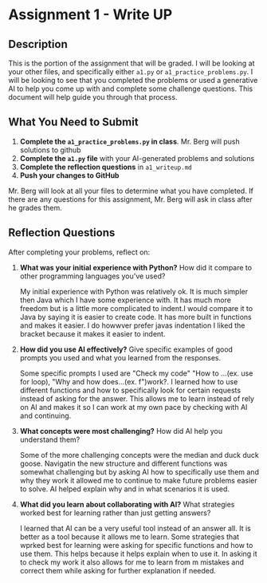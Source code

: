 # Assignment 1 - Write UP

## Description
This is the portion of the assignment that will be graded.  I will be looking at your other files, and specifically either `a1.py` or `a1_practice_problems.py`.  I will be looking to see that you completed the problems or used a generative AI to help you come up with and complete some challenge questions.  This document will help guide you through that process.

## What You Need to Submit
1. **Complete the `a1_practice_problems.py` in class**.  Mr. Berg will push solutions to github
2. **Complete the `a1.py` file** with your AI-generated problems and solutions
3. **Complete the reflection questions** in `a1_writeup.md`
4. **Push your changes to GitHub**

Mr. Berg will look at all your files to determine what you have completed.  If there are any questions for this assignment, Mr. Berg will ask in class after he grades them.


## Reflection Questions

After completing your problems, reflect on:

1. **What was your initial experience with Python?** How did it compare to other programming languages you've used?

    My initial experience with Python was relatively ok. It is much simpler then Java which I have some experience with. It has much more freedom but is a little more complicated to indent.I would compare it to Java by saying it is easier to create code. It has more built in functions and makes it easier. I do howwver prefer javas indentation I liked the bracket because it makes it easier to indent.

2. **How did you use AI effectively?** Give specific examples of good prompts you used and what you learned from the responses.

    Some specific prompts I used are "Check my code" "How to ...(ex. use for loop), "Why and how does...(ex. f")work?. I learned how to use different functions and how to specifically look for certain requests instead of asking for the answer. This allows me to learn instead of rely on AI and makes it so I can work at my own pace by checking with AI and continuing.

3. **What concepts were most challenging?** How did AI help you understand them?

    Some of the more challenging concepts were the median and duck duck goose. Navigatin the new structure and different functions was somewhat challenging but by asking AI how to specifically use them and why they work it allowed me to continue to make future problems easier to solve. AI helped explain why and in what scenarios it is used.

4. **What did you learn about collaborating with AI?** What strategies worked best for learning rather than just getting answers?

    I learned that AI can be a very useful tool instead of an answer all. It is better as a tool because it allows me to learn. Some strategies that wprked best for learning were asking for specific functions and how to use them. This helps because it helps explain when to use it. In asking it to check my work it also allows for me to learn from m mistakes and correct them while asking for further explanation if needed.
